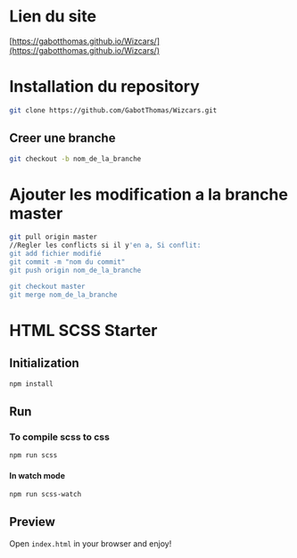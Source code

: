 # Lien du site 
[https://gabotthomas.github.io/Wizcars/](https://gabotthomas.github.io/Wizcars/)

# Installation du repository

```bash
git clone https://github.com/GabotThomas/Wizcars.git
```

## Creer une branche 

```bash
git checkout -b nom_de_la_branche
```

# Ajouter les modification a la branche master

```bash
git pull origin master
//Regler les conflicts si il y'en a, Si conflit:
git add fichier modifié
git commit -m "nom du commit"
git push origin nom_de_la_branche

git checkout master
git merge nom_de_la_branche
```



# HTML SCSS Starter

## Initialization

```bash
npm install
```

## Run

### To compile scss to css

```bash
npm run scss
```

#### In watch mode

```bash
npm run scss-watch
```

## Preview

Open `index.html` in your browser and enjoy!
